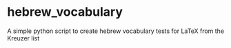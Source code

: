 # hebrew_vocabulary
A simple python script to create hebrew vocabulary tests for LaTeX from the Kreuzer list 
